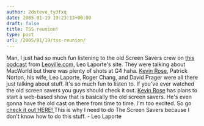 ```yaml
---
author: 2dsteve_ty3fxq
date: 2005-01-19 19:23:13+00:00
draft: false
title: TSS reunion!
type: post
url: /2005/01/19/tss-reunion/
---
```


Man, I just had so much fun listening to the old Screen Savers crew on [this podcast](http://leoville.com/blog/index.php/TLR/comments/new-tlr-podcast/) from [Leoville.com](http://www.leoville.com/), Leo Laporte's site. They were talking about MacWorld but there was plenty of shots at G4 haha. [Kevin Rose](http://www.kevinrose.com/), Patrick Norton, his wife, Leo Laporte, Roger Chang, and David Prager were all there just talking about stuff. It's so much fun to listen to. If you've ever watched the old screen savers you guys should check it out. [Kevin Rose](http://www.thebroken.org/) has plans to start a web-based show that is basically the old screen savers. He's even gonna have the old cast on there from time to time. I'm too excited. So go [check it out HERE!
](http://leoville.com/blog/index.php/TLR/comments/new-tlr-podcast/)
This is why I need to do The Screen Savers because I don't know how to do this stuff. - Leo Laporte



